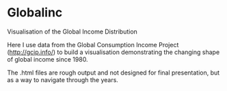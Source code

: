 # Globalinc
Visualisation of the Global Income Distribution

Here I use data from the Global Consumption Income Project (http://gcip.info/) to build a visualisation demonstrating
the changing shape of global income since 1980. 

The .html files are rough output and not designed for final presentation, but as a way to navigate through the years.
